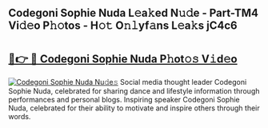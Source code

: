## Codegoni Sophie Nuda L𝚎a𝚔ed N𝚞𝚍e - Part-TM4 Vi𝚍𝚎o P𝚑𝚘tos - H𝚘𝚝 O𝚗𝚕yf𝚊ns L𝚎a𝚔s jC4c6

# <h2><a href="http://kf1165b.oniu.top/?m=Codegoni+Sophie+Nuda">🔗👉 🔴 Codegoni Sophie Nuda P𝚑ot𝚘𝚜 V𝚒d𝚎o</a></h2>

[![Codegoni Sophie Nuda Nu𝚍e𝚜](https://i.imgur.com/0qMVB7G.gif)](http://kf1165b.oniu.top/?m=Codegoni+Sophie+Nuda)
Social media thought leader Codegoni Sophie Nuda, celebrated for sharing dance and lifestyle information through performances and personal blogs. Inspiring speaker Codegoni Sophie Nuda, celebrated for their ability to motivate and inspire others through their words.  
